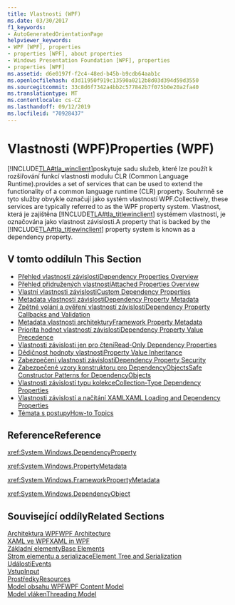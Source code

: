```yaml
---
title: Vlastnosti (WPF)
ms.date: 03/30/2017
f1_keywords:
- AutoGeneratedOrientationPage
helpviewer_keywords:
- WPF [WPF], properties
- properties [WPF], about properties
- Windows Presentation Foundation [WPF], properties
- properties [WPF]
ms.assetid: d6e0197f-f2c4-48ed-b45b-b9cdb64aab1c
ms.openlocfilehash: d3d11950f919c13590a0212b8d03d394d59d3550
ms.sourcegitcommit: 33c8d6f7342a4bb2c577842b7f075b0e20a2fa40
ms.translationtype: MT
ms.contentlocale: cs-CZ
ms.lasthandoff: 09/12/2019
ms.locfileid: "70928437"
---
```

# <a name="properties-wpf"></a><span data-ttu-id="e4acf-102">Vlastnosti (WPF)</span><span class="sxs-lookup"><span data-stu-id="e4acf-102">Properties (WPF)</span></span>
[!INCLUDE[TLA#tla_winclient](../../../../includes/tlasharptla-winclient-md.md)]<span data-ttu-id="e4acf-103">poskytuje sadu služeb, které lze použít k rozšiřování funkcí vlastnosti modulu CLR (Common Language Runtime).</span><span class="sxs-lookup"><span data-stu-id="e4acf-103">provides a set of services that can be used to extend the functionality of a common language runtime (CLR) property.</span></span> <span data-ttu-id="e4acf-104">Souhrnně se tyto služby obvykle označují jako systém vlastností WPF.</span><span class="sxs-lookup"><span data-stu-id="e4acf-104">Collectively, these services are typically referred to as the WPF property system.</span></span> <span data-ttu-id="e4acf-105">Vlastnost, která je zajištěna [!INCLUDE[TLA#tla_titlewinclient](../../../../includes/tlasharptla-titlewinclient-md.md)] systémem vlastností, je označována jako vlastnost závislosti.</span><span class="sxs-lookup"><span data-stu-id="e4acf-105">A property that is backed by the [!INCLUDE[TLA#tla_titlewinclient](../../../../includes/tlasharptla-titlewinclient-md.md)] property system is known as a dependency property.</span></span>  
  
## <a name="in-this-section"></a><span data-ttu-id="e4acf-106">V tomto oddílu</span><span class="sxs-lookup"><span data-stu-id="e4acf-106">In This Section</span></span>  

- [<span data-ttu-id="e4acf-107">Přehled vlastností závislosti</span><span class="sxs-lookup"><span data-stu-id="e4acf-107">Dependency Properties Overview</span></span>](dependency-properties-overview.md)
- [<span data-ttu-id="e4acf-108">Přehled přidružených vlastností</span><span class="sxs-lookup"><span data-stu-id="e4acf-108">Attached Properties Overview</span></span>](attached-properties-overview.md)
- [<span data-ttu-id="e4acf-109">Vlastní vlastnosti závislosti</span><span class="sxs-lookup"><span data-stu-id="e4acf-109">Custom Dependency Properties</span></span>](custom-dependency-properties.md)
- [<span data-ttu-id="e4acf-110">Metadata vlastností závislosti</span><span class="sxs-lookup"><span data-stu-id="e4acf-110">Dependency Property Metadata</span></span>](dependency-property-metadata.md)
- [<span data-ttu-id="e4acf-111">Zpětné volání a ověření vlastností závislostí</span><span class="sxs-lookup"><span data-stu-id="e4acf-111">Dependency Property Callbacks and Validation</span></span>](dependency-property-callbacks-and-validation.md)
- [<span data-ttu-id="e4acf-112">Metadata vlastnosti architektury</span><span class="sxs-lookup"><span data-stu-id="e4acf-112">Framework Property Metadata</span></span>](framework-property-metadata.md)
- [<span data-ttu-id="e4acf-113">Priorita hodnot vlastností závislosti</span><span class="sxs-lookup"><span data-stu-id="e4acf-113">Dependency Property Value Precedence</span></span>](dependency-property-value-precedence.md)
- [<span data-ttu-id="e4acf-114">Vlastnosti závislosti jen pro čtení</span><span class="sxs-lookup"><span data-stu-id="e4acf-114">Read-Only Dependency Properties</span></span>](read-only-dependency-properties.md)
- [<span data-ttu-id="e4acf-115">Dědičnost hodnoty vlastnosti</span><span class="sxs-lookup"><span data-stu-id="e4acf-115">Property Value Inheritance</span></span>](property-value-inheritance.md)
- [<span data-ttu-id="e4acf-116">Zabezpečení vlastností závislosti</span><span class="sxs-lookup"><span data-stu-id="e4acf-116">Dependency Property Security</span></span>](dependency-property-security.md)
- [<span data-ttu-id="e4acf-117">Zabezpečené vzory konstruktoru pro DependencyObjects</span><span class="sxs-lookup"><span data-stu-id="e4acf-117">Safe Constructor Patterns for DependencyObjects</span></span>](safe-constructor-patterns-for-dependencyobjects.md)
- [<span data-ttu-id="e4acf-118">Vlastnosti závislostí typu kolekce</span><span class="sxs-lookup"><span data-stu-id="e4acf-118">Collection-Type Dependency Properties</span></span>](collection-type-dependency-properties.md)
- [<span data-ttu-id="e4acf-119">Vlastnosti závislostí a načítání XAML</span><span class="sxs-lookup"><span data-stu-id="e4acf-119">XAML Loading and Dependency Properties</span></span>](xaml-loading-and-dependency-properties.md)
- [<span data-ttu-id="e4acf-120">Témata s postupy</span><span class="sxs-lookup"><span data-stu-id="e4acf-120">How-to Topics</span></span>](properties-how-to-topics.md)
  
## <a name="reference"></a><span data-ttu-id="e4acf-121">Reference</span><span class="sxs-lookup"><span data-stu-id="e4acf-121">Reference</span></span>  
 <xref:System.Windows.DependencyProperty>  
  
 <xref:System.Windows.PropertyMetadata>  
  
 <xref:System.Windows.FrameworkPropertyMetadata>  
  
 <xref:System.Windows.DependencyObject>  
  
## <a name="related-sections"></a><span data-ttu-id="e4acf-122">Související oddíly</span><span class="sxs-lookup"><span data-stu-id="e4acf-122">Related Sections</span></span>  
 [<span data-ttu-id="e4acf-123">Architektura WPF</span><span class="sxs-lookup"><span data-stu-id="e4acf-123">WPF Architecture</span></span>](wpf-architecture.md)  
  [<span data-ttu-id="e4acf-124">XAML ve WPF</span><span class="sxs-lookup"><span data-stu-id="e4acf-124">XAML in WPF</span></span>](xaml-in-wpf.md)  
  [<span data-ttu-id="e4acf-125">Základní elementy</span><span class="sxs-lookup"><span data-stu-id="e4acf-125">Base Elements</span></span>](base-elements.md)  
  [<span data-ttu-id="e4acf-126">Strom elementu a serializace</span><span class="sxs-lookup"><span data-stu-id="e4acf-126">Element Tree and Serialization</span></span>](element-tree-and-serialization.md)  
  [<span data-ttu-id="e4acf-127">Události</span><span class="sxs-lookup"><span data-stu-id="e4acf-127">Events</span></span>](events-wpf.md)  
  [<span data-ttu-id="e4acf-128">Vstup</span><span class="sxs-lookup"><span data-stu-id="e4acf-128">Input</span></span>](input-wpf.md)  
  [<span data-ttu-id="e4acf-129">Prostředky</span><span class="sxs-lookup"><span data-stu-id="e4acf-129">Resources</span></span>](resources-wpf.md)  
  [<span data-ttu-id="e4acf-130">Model obsahu WPF</span><span class="sxs-lookup"><span data-stu-id="e4acf-130">WPF Content Model</span></span>](../controls/wpf-content-model.md)  
  [<span data-ttu-id="e4acf-131">Model vláken</span><span class="sxs-lookup"><span data-stu-id="e4acf-131">Threading Model</span></span>](threading-model.md)
